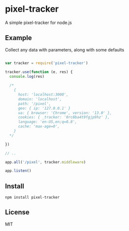 pixel-tracker  
=============
A simple pixel-tracker for node.js


Example
-------

Collect any data with parameters, along with some defaults

```javascript

var tracker = require('pixel-tracker')

tracker.use(function (e, res) {
  console.log(res)
  
  /*
    { 
      host: 'localhost:3000',
      domain: 'localhost',
      path: '/pixel',
      geo: { ip: '127.0.0.1' } 
      ua: { browser: 'Chrome', version: '13.0' },
      cookies: { _tracker: '0rc8ba4t9fgjp9hz' },
      language: 'en-US,en;q=0.8',
      cache: 'max-age=0',
    }
  */

})

// ..

app.all('/pixel', tracker.middleware)

app.listen()

````

Install
-------

`npm install pixel-tracker`


License
-------

MIT

